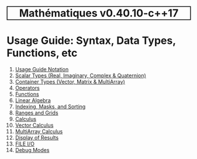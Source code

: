 <h1 style='border: 2px solid; text-align: center'>Mathématiques v0.40.10-c++17</h1>

# Usage Guide: Syntax, Data Types, Functions, etc

1. [Usage Guide Notation](notation/README.md)<br>
2. [Scalar Types (Real, Imaginary, Complex & Quaternion)](scalars/README.md)<br>
3. [Container Types (Vector, Matrix & MultiArray)](multiarrays/README.md)<br>
4. [Operators](operators/README.md)<br>
5. [Functions](functions/README.md)<br>
6. [Linear Algebra](linear-algebra/README.md)<br>
7. [Indexing, Masks, and Sorting](indexing-sorting/README.md)<br>
8. [Ranges and Grids](ranges-grids/README.md)<br>
9. [Calculus](calculus/README.md)<br>
10. [Vector Calculus](vector-calculus/README.md)<br>
11. [MultiArray Calculus](tensor-calculus/README.md)<br>
12. [Display of Results](display/README.md)<br>
13. [FILE I/O](file-io/README.md)<br>
14. [Debug Modes](debug/README.md)<br>
